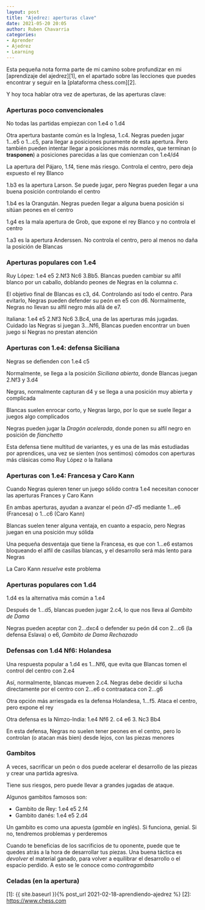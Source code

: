 ```yaml
---
layout: post
title: "Ajedrez: aperturas clave"
date: 2021-05-20 20:05
author: Ruben Chavarria
categories: 
- Aprender
- Ajedrez
- Learning
---
```


Esta pequeña nota forma parte de mi camino sobre profundizar en mi
[aprendizaje del ajedrez][1], en el apartado sobre las lecciones que puedes
encontrar y seguir en la [plataforma chess.com][2].

Y hoy toca hablar otra vez de aperturas, de las aperturas clave:

<!-- more -->

### Aperturas poco convencionales

No todas las partidas empiezan con 1.e4 o 1.d4

Otra apertura bastante común es la Inglesa, 1.c4. Negras pueden jugar 1...e5 o
1...c5, para llegar a posiciones puramente de esta apertura. Pero también pueden
intentar llegar a posiciones más *normales*, que terminan (o **trasponen**) a
posiciones parecidas a las que comienzan con 1.e4/d4

La apertura del Pájaro, 1.f4, tiene más riesgo. Controla el centro, pero deja
expuesto el rey Blanco

1.b3 es la apertura Larson. Se puede jugar, pero Negras pueden llegar a una
buena posición controlando el centro

1.b4 es la Orangután. Negras pueden llegar a alguna buena posición si sitúan
peones en el centro

1.g4 es la mala apertura de Grob, que expone el rey Blanco y no controla el
centro

1.a3 es la apertura Anderssen. No controla el centro, pero al menos no daña
la posición de Blancas

### Aperturas populares con 1.e4

Ruy López: 1.e4 e5 2.Nf3 Nc6 3.Bb5. Blancas pueden cambiar su alfil blanco por
un caballo, doblando peones de Negras en la columna *c*. 

El objetivo final de Blancas es c3, d4. Controlando así todo el centro. Para
evitarlo, Negras pueden defender su peón en e5 con d6. Normalmente, Negras no
llevan su alfil negro más allá de e7.

Italiana: 1.e4 e5 2.Nf3 Nc6 3.Bc4, una de las aperturas más jugadas. Cuidado
las Negras si juegan 3...Nf6, Blancas pueden encontrar un buen juego si Negras
no prestan atención

### Aperturas con 1.e4: defensa Siciliana

Negras se defienden con 1.e4 c5

Normalmente, se llega a la posición *Siciliana abierta*, donde Blancas juegan
2.Nf3 y 3.d4

Negras, normalmente capturan d4 y se llega a una posición muy abierta y 
complicada

Blancas suelen enrocar corto, y Negras largo, por lo que se suele llegar a
juegos algo complicados

Negras pueden jugar la *Dragón acelerada*, donde ponen su alfil negro en posición
de *fianchetto*

Esta defensa tiene multitud de variantes, y es una de las más estudiadas por
aprendices, una vez se sienten (nos sentimos) cómodos con aperturas más clásicas
como Ruy López o la Italiana

### Aperturas con 1.e4: Francesa y Caro Kann

Cuando Negras quieren tener un juego sólido contra 1.e4 necesitan conocer las
aperturas Frances y Caro Kann

En ambas aperturas, ayudan a avanzar el peón d7-d5 mediante 1...e6 (Francesa)
o 1...c6 (Caro Kann)

Blancas suelen tener alguna ventaja, en cuanto a espacio, pero Negras juegan
en una posición muy sólida

Una pequeña desventaja que tiene la Francesa, es que con 1...e6 estamos bloqueando
el alfil de casillas blancas, y el desarrollo será más lento para Negras

La Caro Kann *resuelve* este problema

### Aperturas populares con 1.d4

1.d4 es la alternativa más común a 1.e4

Después de 1...d5, blancas pueden jugar 2.c4, lo que nos lleva al *Gambito de
Dama*

Negras pueden aceptar con 2...dxc4 o defender su peón d4 con 2...c6 (la defensa
Eslava) o e6, *Gambito de Dama Rechazado*

### Defensas con 1.d4 Nf6: Holandesa

Una respuesta popular a 1.d4 es 1...Nf6, que evita que Blancas tomen el
control del centro con 2.e4

Así, normalmente, blancas mueven 2.c4. Negras debe decidir si lucha directamente
por el centro con 2...e6 o contraataca con 2...g6

Otra opción más arriesgada es la defensa Holandesa, 1...f5. Ataca el centro,
pero expone el rey

Otra defensa es la Nimzo-India: 1.e4 Nf6 2. c4 e6 3. Nc3 Bb4

En esta defensa, Negras no suelen tener peones en el centro, pero lo controlan
(o atacan más bien) desde lejos, con las piezas menores

### Gambitos

A veces, sacrificar un peón o dos puede acelerar el desarrollo de las piezas y
crear una partida agresiva.

Tiene sus riesgos, pero puede llevar a grandes jugadas de ataque.

Algunos gambitos famosos son:

- Gambito de Rey: 1.e4 e5 2.f4
- Gambito danés: 1.e4 e5 2.d4

Un gambito es como una apuesta (*gamble* en inglés). Si funciona, genial. Si no,
tendremos problemas y perderemos

Cuando te beneficias de los sacrificios de tu oponente, puede que te quedes atrás
a la hora de desarrollar tus piezas. Una buena táctica es *devolver* el material
ganado, para volver a equilibrar el desarrollo o el espacio perdido. A esto se
le conoce como *contragambito*

### Celadas (en la apertura)

[1]: {{ site.baseurl }}{% post_url 2021-02-18-aprendiendo-ajedrez %}
[2]: https://www.chess.com
